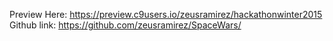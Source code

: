 Preview Here:
https://preview.c9users.io/zeusramirez/hackathonwinter2015
Github link:
https://github.com/zeusramirez/SpaceWars/